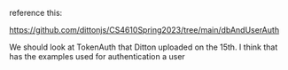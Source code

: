 reference this:

https://github.com/dittonjs/CS4610Spring2023/tree/main/dbAndUserAuth



We should look at TokenAuth that Ditton uploaded on the 15th.  I think that has the examples used for authentication a user


